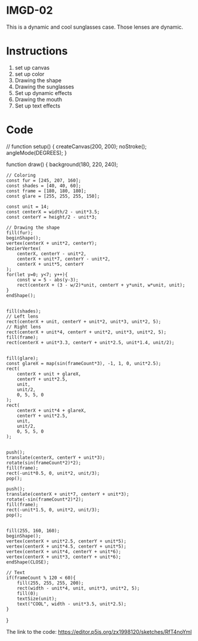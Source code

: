 # IMGD-02

This is a dynamic and cool sunglasses case. Those lenses are dynamic.

# Instructions
1. set up canvas
2. set up color
3. Drawing the shape
4. Drawing the sunglasses
5. Set up dynamic effects
6. Drawing the mouth
7. Set up text effects

# Code 


//
function setup() {
    createCanvas(200, 200);
    noStroke();
    angleMode(DEGREES);
}

function draw() {
    background(180, 220, 240);
    
    // Coloring
    const fur = [245, 207, 160];  
    const shades = [40, 40, 60];  
    const frame = [180, 180, 180]; 
    const glare = [255, 255, 255, 150]; 

    const unit = 14; 
    const centerX = width/2 - unit*3.5;
    const centerY = height/2 - unit*3;

    // Drawing the shape
    fill(fur);
    beginShape();
    vertex(centerX + unit*2, centerY);
    bezierVertex(
        centerX, centerY - unit*2,
        centerX + unit*7, centerY - unit*2,
        centerX + unit*5, centerY
    );
    for(let y=0; y<7; y++){
        const w = 5 - abs(y-3);
        rect(centerX + (3 - w/2)*unit, centerY + y*unit, w*unit, unit);
    }
    endShape();

  
    fill(shades);
    // Left lens
    rect(centerX + unit, centerY + unit*2, unit*3, unit*2, 5);
    // Right lens
    rect(centerX + unit*4, centerY + unit*2, unit*3, unit*2, 5);
    fill(frame);
    rect(centerX + unit*3.3, centerY + unit*2.5, unit*1.4, unit/2);

  
    fill(glare);
    const glareX = map(sin(frameCount*3), -1, 1, 0, unit*2.5);
    rect(
        centerX + unit + glareX, 
        centerY + unit*2.5, 
        unit, 
        unit/2, 
        0, 5, 5, 0
    );
    rect(
        centerX + unit*4 + glareX, 
        centerY + unit*2.5, 
        unit, 
        unit/2, 
        0, 5, 5, 0
    );

   
    push();
    translate(centerX, centerY + unit*3);
    rotate(sin(frameCount*2)*2);
    fill(frame);
    rect(-unit*0.5, 0, unit*2, unit/3);
    pop();

    push();
    translate(centerX + unit*7, centerY + unit*3);
    rotate(-sin(frameCount*2)*2);
    fill(frame);
    rect(-unit*1.5, 0, unit*2, unit/3);
    pop();

  
    fill(255, 160, 160);
    beginShape();
    vertex(centerX + unit*2.5, centerY + unit*5);
    vertex(centerX + unit*4.5, centerY + unit*5);
    vertex(centerX + unit*4, centerY + unit*6);
    vertex(centerX + unit*3, centerY + unit*6);
    endShape(CLOSE);

    // Text 
    if(frameCount % 120 < 60){
        fill(255, 255, 255, 200);
        rect(width - unit*4, unit, unit*3, unit*2, 5);
        fill(0);
        textSize(unit);
        text("COOL", width - unit*3.5, unit*2.5);
    }
}

The link to the code: https://editor.p5js.org/zx1998120/sketches/RfT4noYml
